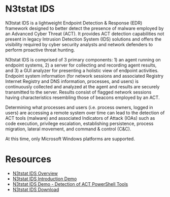 # N3tstat IDS
N3tstat IDS is a lightweight Endpoint Detection &amp; Response (EDR) framework designed to better detect the presence of malware employed by an Advanced Cyber Threat (ACT). It provides ACT detection capabilities not present in legacy Intrusion Detection System (IDS) solutions and offers the visibility required by cyber security analysts and network defenders to perform proactive threat hunting.

N3tstat IDS is comprised of 3 primary components: 1) an agent running on endpoint systems, 2) a server for collecting and recording agent results, and 3) a GUI analyzer for presenting a holistic view of endpoint activities. Endpoint system information (for network sessions and associated Registry Internet Registry and DNS information, processes, and users) is continuously collected and analyzed at the agent and results are securely transmitted to the server. Results consist of flagged network sessions having characteristics resembling those of beacons employed by an ACT.

Determining what processes and users (i.e. process owners, logged in users) are accessing a remote system over time can lead to the detection of ACT tools (malware) and associated Indicators of Attack (IOAs) such as code execution, privilege escalation, establishing persistence, process migration, lateral movement, and command & control (C&C).

At this time, only Microsoft Windows platforms are supported.


# Resources
  * [N3tstat IDS Overview](https://drive.google.com/open?id=1nLFFCl35N7tzK0wRYXXNDYUFaqzsgQkI)
  * [N3tstat IDS Introduction Demo](https://www.youtube.com/watch?v=14pTenY9ayQ)
  * [N3tstat IDS Demo - Detection of ACT PowerShell Tools](https://youtu.be/TKyIADfkEME)
  * [N3tstat IDS Download](../../releases/tag/v0.93.3)
